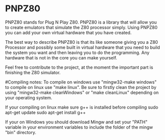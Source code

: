 # PNPZ80

PNPZ80 stands for Plug N Play Z80. PNPZ80 is a library that will allow you to create emulators that simulate the Z80 processor simply. Using PNPZ80 you can add your own virtual hardware that you have created.

The best way to describe PNPZ80 is that its like someone giving you a Z80 Processor and possibly some built in virtual hardware that you need to build the system you want and then leaving you to do the programming. Any hardware that is not in the core you can make yourself.

Feel free to contribute to the project, at the moment the important part is finishing the Z80 simulator.

#Compiling notes:
To compile on windows use "mingw32-make windows" to compile on linux use "make linux". Be sure to firstly clean the project by using "mingw32-make cleanWindows" or "make cleanLinux" depending on your operating system.

If your compiling on linux make sure g++ is installed before compiling
sudo apt-get update
sudo apt-get install g++

If your on Windows you should download Mingw and set your "PATH" variable in your environment variables to include the folder of the mingw "bin" directory.
